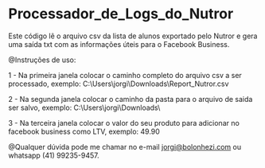 # Processador_de_Logs_do_Nutror
Este código lê o arquivo csv da lista de alunos exportado pelo Nutror e gera uma saída txt com as informações úteis para o Facebook Business.

@Instruções de uso:

1 - Na primeira janela colocar o caminho completo do arquivo csv a ser processado, exemplo: C:\Users\jorgi\Downloads\Report_Nutror.csv

2 - Na segunda janela colocar o caminho da pasta para o arquivo de saida ser salvo, exemplo: C:\Users\jorgi\Downloads\

3 - Na terceira janela colocar o valor do seu produto para adicionar no facebook business como LTV, exemplo: 49.90

@Qualquer dúvida pode me chamar no e-mail jorgi@bolonhezi.com ou whatsapp (41) 99235-9457.
